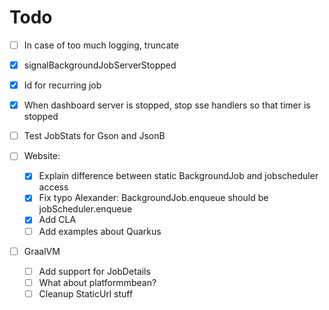 # Todo

- [ ] In case of too much logging, truncate

- [x] signalBackgroundJobServerStopped
- [x] Id for recurring job
- [x] When dashboard server is stopped, stop sse handlers so that timer is stopped
- [ ] Test JobStats for Gson and JsonB
- [ ] Website:
  - [x] Explain difference between static BackgroundJob and jobscheduler access
  - [x] Fix typo Alexander: BackgroundJob.enqueue should be jobScheduler.enqueue
  - [x] Add CLA
  - [ ] Add examples about Quarkus
- [ ] GraalVM
  - [ ] Add support for JobDetails
  - [ ] What about platformmbean?
  - [ ] Cleanup StaticUrl stuff
